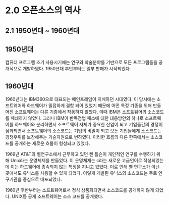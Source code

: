 # 2.0 오픈소스의 역사

## 2.1 1950년대 ~ 1960년대

## 1950년대

컴퓨터 프로그램 초기 사용시기에는 연구와 학술분야를 기반으로 모든 프로그램들을 공개적으로 개발하였다. 1950년대 후반부터는 일부 판매가 시작되었다.

## 1960년대

1960년대는 IBM360으로 대표되는 메인프레임이 지배하던 시대였다. 이 당시에는 소프트웨어와 하드웨어가 밀접하게 결합 되어 있었기 때문에 어떤 특정 기종을 위해 만들어진 소프트웨어는 다른 기종에서 작동하지 않았다. 이때 IBM은 소프트웨어의 소스코드를 페쇄하지 않았다. 그러나 IBM이 반독점법 패소에 대한 대응방안의 하나로 소프트웨어를 하드웨어와 분리하면서 소프트웨어 자체가 중요한 산업이 되고 기업들간의 경쟁이 심화되면서 소프트웨어의 소스코드는 기업의 비밀이 되고 모든 기업들에게 소스코드는 경쟁우위를 보장해주는 기술자원으로 변하였다. 이러한 흐름의 다른 한쪽에서는 소스코드를 공개하는 새로운 흐름이 형성되고 있었다.

1969년 AT&T의 벨연구소에서 근무하고 있던 켄 톰슨이 개인적인 연구를 수행하기 위해 Unix라는 운영체제를 만들었다. 이 운영체제는 c라는 새로운 고급언어로 작성되었는데 이는 하드웨어에 종속되지 않는 특징을 지니고 있었다. 이로 인해 벨 연구소가 아닌 곳에서도 유닉스를 사용할 수 있게 되었다. 이렇게 개발된 유닉스의 소스코드는 주로 연구기관을 중심으로 배포되었다.

1960년 후반부터는 소프트웨어로서 정식 상품화되면서 소스코드를 공개하지 않게 되었다. UNIX등 공개 소프트웨어는 소스 코드를  공개했다.

